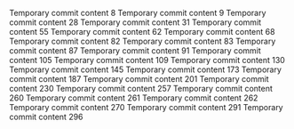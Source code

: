 Temporary commit content 8
Temporary commit content 9
Temporary commit content 28
Temporary commit content 31
Temporary commit content 55
Temporary commit content 62
Temporary commit content 68
Temporary commit content 82
Temporary commit content 83
Temporary commit content 87
Temporary commit content 91
Temporary commit content 105
Temporary commit content 109
Temporary commit content 130
Temporary commit content 145
Temporary commit content 173
Temporary commit content 187
Temporary commit content 201
Temporary commit content 230
Temporary commit content 257
Temporary commit content 260
Temporary commit content 261
Temporary commit content 262
Temporary commit content 270
Temporary commit content 291
Temporary commit content 296
